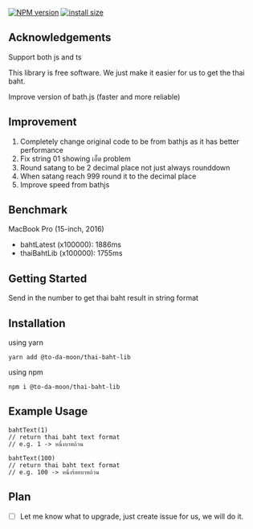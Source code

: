 <span class="badge-npmversion"><a href="https://npmjs.org/package/@to-da-moon/thai-baht-lib" title="View this project on NPM"><img src="https://img.shields.io/npm/v/@to-da-moon/thai-baht-lib.svg" alt="NPM version" /></a></span> <!-- <span class="badge-npmdownloads"><a href="https://npmjs.org/package/@to-da-moon/thai-bath-lib" title="View this project on NPM"><img src="https://img.shields.io/npm/dm/@to-da-moon/thai-bath-lib.svg" alt="NPM downloads" /></a></span> --> [![install size](https://packagephobia.com/badge?p=%40to-da-moon%2Fthai-baht-lib)](https://packagephobia.com/result?p=%40to-da-moon%2Fthai-baht-lib)


## Acknowledgements

Support both js and ts

This library is free software. We just make it easier for us to get the thai baht.

Improve version of bath.js (faster and more reliable)

## Improvement
1. Completely change original code to be from bathjs as it has better performance
2. Fix string 01 showing เอ็ด problem
3. Round satang to be 2 decimal place not just always rounddown
4. When satang reach 999 round it to the decimal place
5. Improve speed from bathjs
    
## Benchmark

MacBook Pro (15-inch, 2016)
* bahtLatest (x100000): 1886ms
* thaiBahtLib (x100000): 1755ms



## Getting Started

Send in the number to get thai baht result in string format

## Installation

using yarn
```
yarn add @to-da-moon/thai-baht-lib
```
using npm
```
npm i @to-da-moon/thai-baht-lib
```

## Example Usage

```
bahtText(1)
// return thai baht text format
// e.g. 1 -> หนึ่งบาทถ้วน
```

```
bahtText(100)
// return thai baht text format
// e.g. 100 -> หนึ่งร้อยบาทถ้วน
```

## Plan
- [ ] Let me know what to upgrade, just create issue for us, we will do it.
